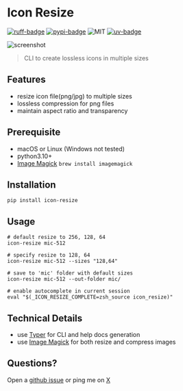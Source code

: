 # Icon Resize

[![ruff-badge]][ruff] [![pypi-badge]][pypi-url] ![MIT] [![uv-badge]][uv]

![screenshot](https://i.imgur.com/K00hCxN.png)

> CLI to create lossless icons in multiple sizes

[mit]: https://img.shields.io/github/license/hoishing/icon-resize

## Features

- resize icon file(png/jpg) to multiple sizes
- lossless compression for png files
- maintain aspect ratio and transparency

## Prerequisite

- macOS or Linux (Windows not tested)
- python3.10+
- [Image Magick][magick] `brew install imagemagick`

## Installation

`pip install icon-resize`

## Usage

```shell
# default resize to 256, 128, 64
icon-resize mic-512

# specify resize to 128, 64
icon-resize mic-512 --sizes "128,64"

# save to 'mic' folder with default sizes
icon-resize mic-512 --out-folder mic/

# enable autocomplete in current session
eval "$(_ICON_RESIZE_COMPLETE=zsh_source icon_resize)"
```

## Technical Details

- use [Typer][typer] for CLI and help docs generation
- use [Image Magick][magick] for both resize and compress images

## Questions?

Open a [github issue] or ping me on [X]

[github issue]: https://github.com/hoishing/icon-resize-cli/issues
[magick]: https://imagemagick.org
[pypi-badge]: https://img.shields.io/pypi/v/icon-resize
[pypi-url]: https://pypi.org/project/icon-resize/
[ruff-badge]: https://img.shields.io/endpoint?url=https://raw.githubusercontent.com/astral-sh/ruff/main/assets/badge/v2.json
[ruff]: https://github.com/astral-sh/ruff
[typer]: https://typer.tiangolo.com
[uv-badge]: https://img.shields.io/endpoint?url=https://raw.githubusercontent.com/astral-sh/uv/main/assets/badge/v0.json
[uv]: https://docs.astral.sh/uv/
[X]: https://x.com/intent/tweet?text=https://github.com/hoishing/gllm/%20%0D@hoishing
